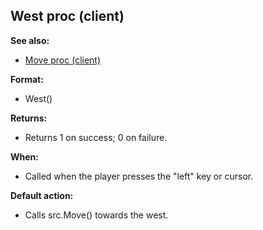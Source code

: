 ## West proc (client)
**See also:**
*   [Move proc (client)](/client/proc/Move)
<!-- -->
**Format:**
*   West()
<!-- -->
**Returns:**
*   Returns 1 on success; 0 on failure.
<!-- -->
**When:**
*   Called when the player presses the \"left\" key or cursor.
<!-- -->
**Default action:**
*   Calls src.Move() towards the west.